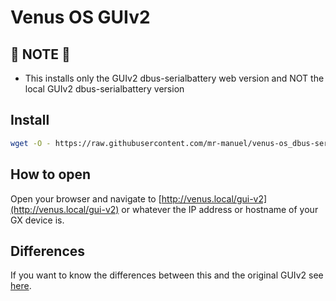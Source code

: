 # Venus OS GUIv2

## 🚨 NOTE 🚨

* This installs only the GUIv2 dbus-serialbattery web version and NOT the local GUIv2 dbus-serialbattery version

## Install

```bash
wget -O - https://raw.githubusercontent.com/mr-manuel/venus-os_dbus-serialbattery_gui-v2/master/install-new-webgui.sh | bash
```

## How to open

Open your browser and navigate to [http://venus.local/gui-v2](http://venus.local/gui-v2) or whatever the IP address or hostname of your GX device is.

## Differences

If you want to know the differences between this and the original GUIv2 see [here](https://github.com/victronenergy/gui-v2/compare/main...mr-manuel/dbus-serialbattery).
